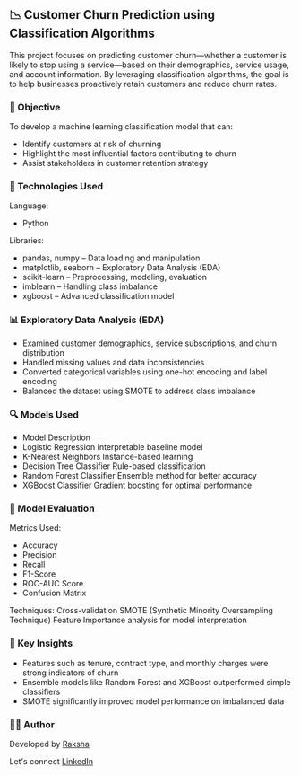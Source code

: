 ## 📉 Customer Churn Prediction using Classification Algorithms
This project focuses on predicting customer churn—whether a customer is likely to stop using a service—based on their demographics, service usage, and account information. By leveraging classification algorithms, the goal is to help businesses proactively retain customers and reduce churn rates.

### 🎯 Objective
To develop a machine learning classification model that can:
- Identify customers at risk of churning
- Highlight the most influential factors contributing to churn
- Assist stakeholders in customer retention strategy

### 🧰 Technologies Used
Language:

- Python

Libraries:

- pandas, numpy – Data loading and manipulation
- matplotlib, seaborn – Exploratory Data Analysis (EDA)
- scikit-learn – Preprocessing, modeling, evaluation
- imblearn – Handling class imbalance
- xgboost – Advanced classification model

### 📊 Exploratory Data Analysis (EDA)
- Examined customer demographics, service subscriptions, and churn distribution
- Handled missing values and data inconsistencies
- Converted categorical variables using one-hot encoding and label encoding
- Balanced the dataset using SMOTE to address class imbalance

### 🔍 Models Used
- Model	Description
- Logistic Regression	Interpretable baseline model
- K-Nearest Neighbors	Instance-based learning
- Decision Tree Classifier	Rule-based classification
- Random Forest Classifier	Ensemble method for better accuracy
- XGBoost Classifier	Gradient boosting for optimal performance

### 🧪 Model Evaluation
Metrics Used:

- Accuracy
- Precision
- Recall
- F1-Score
- ROC-AUC Score
- Confusion Matrix

Techniques:
Cross-validation
SMOTE (Synthetic Minority Oversampling Technique)
Feature Importance analysis for model interpretation

### 🔑 Key Insights
- Features such as tenure, contract type, and monthly charges were strong indicators of churn
- Ensemble models like Random Forest and XGBoost outperformed simple classifiers
- SMOTE significantly improved model performance on imbalanced data

### 🧑‍💻 Author
Developed by [Raksha](https://github.com/Rakshaa-17)

Let's connect [LinkedIn](https://www.linkedin.com/in/rakshamalela/)
